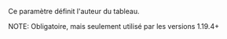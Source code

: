 Ce paramètre définit l'auteur du tableau.

NOTE: Obligatoire, mais seulement utilisé par les versions 1.19.4+